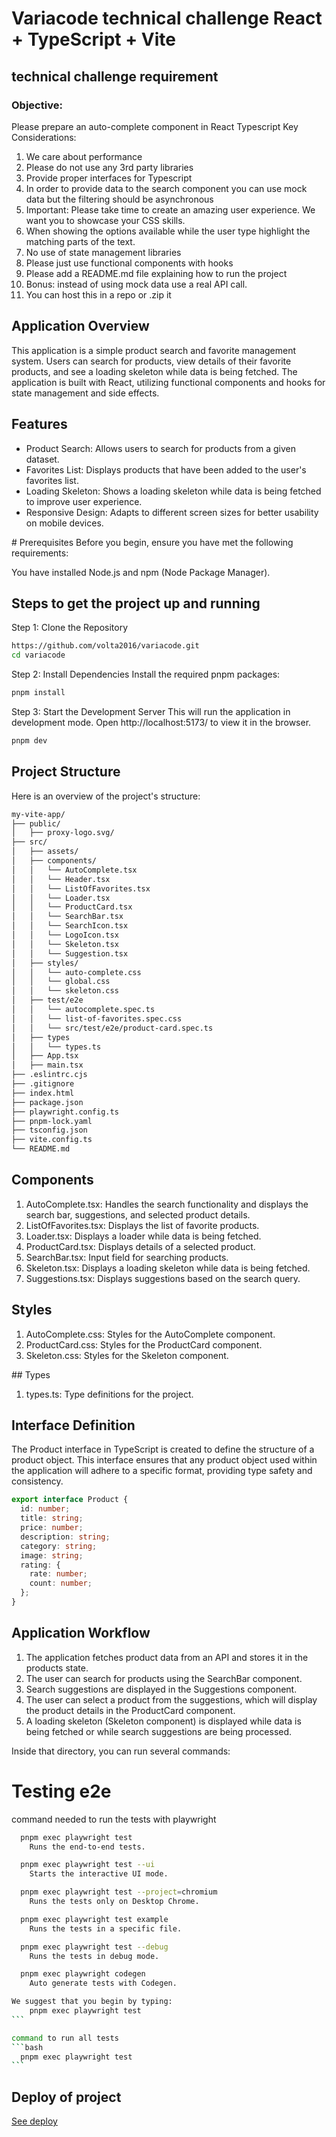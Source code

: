 # Variacode technical challenge React + TypeScript + Vite

## technical challenge requirement

### Objective:

Please prepare an auto-complete component in React Typescript
Key Considerations:

1. We care about performance
2. Please do not use any 3rd party libraries
3. Provide proper interfaces for Typescript
4. In order to provide data to the search component you can use mock data but the filtering
   should be asynchronous
5. Important: Please take time to create an amazing user experience. We want you to
   showcase your CSS skills.
6. When showing the options available while the user type highlight the matching parts of
   the text.
7. No use of state management libraries
8. Please just use functional components with hooks
9. Please add a README.md file explaining how to run the project
10. Bonus: instead of using mock data use a real API call.
11. You can host this in a repo or .zip it

## Application Overview

This application is a simple product search and favorite management system. Users can search for products, view details of their favorite products, and see a loading skeleton while data is being fetched. The application is built with React, utilizing functional components and hooks for state management and side effects.

## Features

- Product Search: Allows users to search for products from a given dataset.
- Favorites List: Displays products that have been added to the user's favorites list.
- Loading Skeleton: Shows a loading skeleton while data is being fetched to improve user experience.
- Responsive Design: Adapts to different screen sizes for better usability on mobile devices.

# Prerequisites
Before you begin, ensure you have met the following requirements:

You have installed Node.js and npm (Node Package Manager).

## Steps to get the project up and running

Step 1: Clone the Repository

```bash
https://github.com/volta2016/variacode.git
cd variacode
```

Step 2: Install Dependencies
Install the required pnpm packages:

```bash
pnpm install
```

Step 3: Start the Development Server
This will run the application in development mode. Open http://localhost:5173/ to view it in the browser.

```bash
pnpm dev
```

## Project Structure

Here is an overview of the project's structure:

```bash
my-vite-app/
├── public/
│   ├── proxy-logo.svg/
├── src/
│   ├── assets/
│   ├── components/
│   │   └── AutoComplete.tsx
│   │   └── Header.tsx
│   │   └── ListOfFavorites.tsx
│   │   └── Loader.tsx
│   │   └── ProductCard.tsx
│   │   └── SearchBar.tsx
│   │   └── SearchIcon.tsx
│   │   └── LogoIcon.tsx
│   │   └── Skeleton.tsx
│   │   └── Suggestion.tsx
│   ├── styles/
│   │   └── auto-complete.css
│   │   └── global.css
│   │   └── skeleton.css
│   ├── test/e2e
│   │   └── autocomplete.spec.ts
│   │   └── list-of-favorites.spec.css
│   │   └── src/test/e2e/product-card.spec.ts
│   ├── types
│   │   └── types.ts
│   ├── App.tsx
│   ├── main.tsx
├── .eslintrc.cjs
├── .gitignore
├── index.html
├── package.json
├── playwright.config.ts
├── pnpm-lock.yaml
├── tsconfig.json
├── vite.config.ts
└── README.md
```

## Components

1. AutoComplete.tsx: Handles the search functionality and displays the search bar, suggestions, and selected product details.
2. ListOfFavorites.tsx: Displays the list of favorite products.
3. Loader.tsx: Displays a loader while data is being fetched.
4. ProductCard.tsx: Displays details of a selected product.
5. SearchBar.tsx: Input field for searching products.
6. Skeleton.tsx: Displays a loading skeleton while data is being fetched.
7. Suggestions.tsx: Displays suggestions based on the search query.

## Styles

1. AutoComplete.css: Styles for the AutoComplete component.
2. ProductCard.css: Styles for the ProductCard component.
3. Skeleton.css: Styles for the Skeleton component.

## Types

1. types.ts: Type definitions for the project.

## Interface Definition

The Product interface in TypeScript is created to define the structure of a product object. This interface ensures that any product object used within the application will adhere to a specific format, providing type safety and consistency.

```ts
export interface Product {
  id: number;
  title: string;
  price: number;
  description: string;
  category: string;
  image: string;
  rating: {
    rate: number;
    count: number;
  };
}
```

## Application Workflow

1. The application fetches product data from an API and stores it in the products state.
2. The user can search for products using the SearchBar component.
3. Search suggestions are displayed in the Suggestions component.
4. The user can select a product from the suggestions, which will display the product details in the ProductCard component.
5. A loading skeleton (Skeleton component) is displayed while data is being fetched or while search suggestions are being processed.

Inside that directory, you can run several commands:

# Testing e2e

command needed to run the tests with playwright

````bash
  pnpm exec playwright test
    Runs the end-to-end tests.

  pnpm exec playwright test --ui
    Starts the interactive UI mode.

  pnpm exec playwright test --project=chromium
    Runs the tests only on Desktop Chrome.

  pnpm exec playwright test example
    Runs the tests in a specific file.

  pnpm exec playwright test --debug
    Runs the tests in debug mode.

  pnpm exec playwright codegen
    Auto generate tests with Codegen.

We suggest that you begin by typing:
    pnpm exec playwright test
```

command to run all tests
```bash
  pnpm exec playwright test
```

````

## Deploy of project

[See deploy](https://lambent-florentine-70fc83.netlify.app/)
